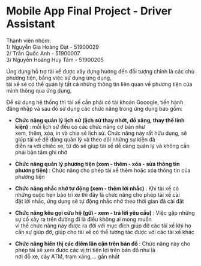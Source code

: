 # Mobile App Final Project - Driver Assistant

Thành viên nhóm: <br />
1/ Nguyễn Gia Hoàng Đạt - 51900029 <br />
2/ Trần Quốc Anh - 51900007 <br />
3/ Nguyễn Hoàng Huy Tâm - 51900205 <br />

Ứng dụng hỗ trợ tài xế được xây dựng hướng đến đối tượng chính là các chủ phương tiện, bằng việc sử dụng ứng dụng, <br />
tài xế sẽ có thể quản lý tất cả những thông tin liên quan về phương tiện của mình thông qua ứng dụng. <br />

Để sử dụng hệ thống thì tài xế cần phải có tài khoản Gooogle, tiến hành đăng nhập và sau đó sử dụng các chức năng trong ứng dụng bao gồm: <br />

- <b> Chức năng quản lý lịch sử (lịch sử thay nhớt, đổ xăng, thay thế linh kiện) </b>: mỗi lịch sử đều có các chức năng cơ bản như <br />
xem, thêm, xóa, in và chia sẻ lịch sử. Chức năng này rất hữu dụng, sẽ giúp tài xế dễ dàng quản lý và theo dõi những sự kiện đã <br />
diễn ra với chiếc xe, từ đó sẽ giúp tài xế dễ dàng quản lý và không cần phải bận tâm ghi nhớ <br />

- <b> Chức năng quản lý phương tiện (xem - thêm - xóa - sửa thông tin phương tiện) </b>: Chức năng cho phép tài xế thêm hoặc xóa thông tin của phương tiện <br />

- <b> Chức năng nhắc nhở tự động (xem - thêm lời nhắc) </b> : Khi tài xế có những cuộc hẹn bảo trì xe thì đây là chức năng cho phép tài xế cài <br />
đặt lời nhắc, ứng dụng sẽ tự động nhắc nhở theo thời gian đã cài đặt

- <b> Chức năng kêu gọi cứu hộ (gữi - xem - trả lời yêu cầu) </b>: Việc gặp những sự cố xảy ra trên đường đi là điều không ai mong muốn <br />
vì thế chức năng này được ra đời với mục đích giúp đỡ các tài xế khi họ cần sự giúp đỡ, giúp cho tài xế có thể tương tác được với các tài xế khác <br />

- <b> Chức năng hiển thị các điểm lân cận trên bản đồ </b>: Chức năng này cho phép tài xế xem được các vị trí tiện lợi trên bản đồ như là <br />
nơi đỗ xe, cây ATM, trạm xăng,... gần nhất
